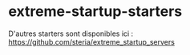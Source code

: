 # extreme-startup-starters

D'autres starters sont disponibles ici :
https://github.com/steria/extreme_startup_servers